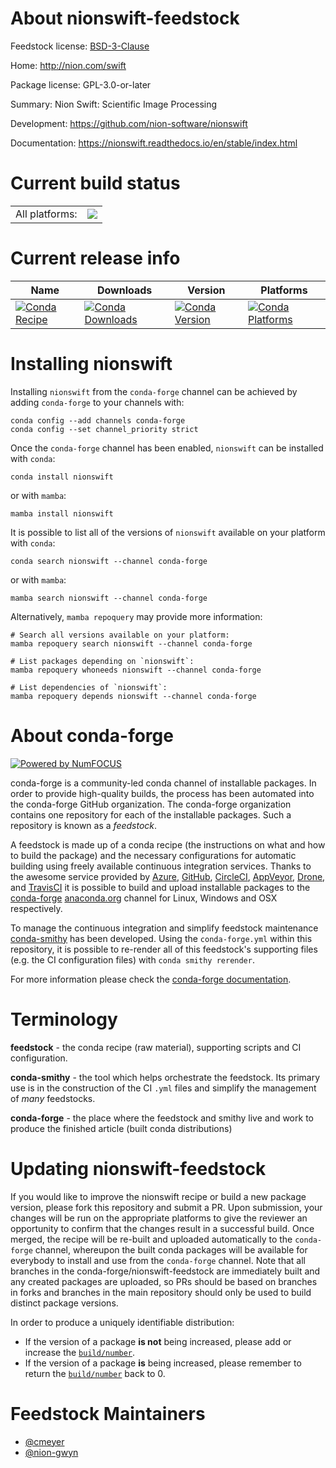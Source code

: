About nionswift-feedstock
=========================

Feedstock license: [BSD-3-Clause](https://github.com/conda-forge/nionswift-feedstock/blob/main/LICENSE.txt)

Home: http://nion.com/swift

Package license: GPL-3.0-or-later

Summary: Nion Swift: Scientific Image Processing

Development: https://github.com/nion-software/nionswift

Documentation: https://nionswift.readthedocs.io/en/stable/index.html

Current build status
====================


<table><tr><td>All platforms:</td>
    <td>
      <a href="https://dev.azure.com/conda-forge/feedstock-builds/_build/latest?definitionId=8851&branchName=main">
        <img src="https://dev.azure.com/conda-forge/feedstock-builds/_apis/build/status/nionswift-feedstock?branchName=main">
      </a>
    </td>
  </tr>
</table>

Current release info
====================

| Name | Downloads | Version | Platforms |
| --- | --- | --- | --- |
| [![Conda Recipe](https://img.shields.io/badge/recipe-nionswift-green.svg)](https://anaconda.org/conda-forge/nionswift) | [![Conda Downloads](https://img.shields.io/conda/dn/conda-forge/nionswift.svg)](https://anaconda.org/conda-forge/nionswift) | [![Conda Version](https://img.shields.io/conda/vn/conda-forge/nionswift.svg)](https://anaconda.org/conda-forge/nionswift) | [![Conda Platforms](https://img.shields.io/conda/pn/conda-forge/nionswift.svg)](https://anaconda.org/conda-forge/nionswift) |

Installing nionswift
====================

Installing `nionswift` from the `conda-forge` channel can be achieved by adding `conda-forge` to your channels with:

```
conda config --add channels conda-forge
conda config --set channel_priority strict
```

Once the `conda-forge` channel has been enabled, `nionswift` can be installed with `conda`:

```
conda install nionswift
```

or with `mamba`:

```
mamba install nionswift
```

It is possible to list all of the versions of `nionswift` available on your platform with `conda`:

```
conda search nionswift --channel conda-forge
```

or with `mamba`:

```
mamba search nionswift --channel conda-forge
```

Alternatively, `mamba repoquery` may provide more information:

```
# Search all versions available on your platform:
mamba repoquery search nionswift --channel conda-forge

# List packages depending on `nionswift`:
mamba repoquery whoneeds nionswift --channel conda-forge

# List dependencies of `nionswift`:
mamba repoquery depends nionswift --channel conda-forge
```


About conda-forge
=================

[![Powered by
NumFOCUS](https://img.shields.io/badge/powered%20by-NumFOCUS-orange.svg?style=flat&colorA=E1523D&colorB=007D8A)](https://numfocus.org)

conda-forge is a community-led conda channel of installable packages.
In order to provide high-quality builds, the process has been automated into the
conda-forge GitHub organization. The conda-forge organization contains one repository
for each of the installable packages. Such a repository is known as a *feedstock*.

A feedstock is made up of a conda recipe (the instructions on what and how to build
the package) and the necessary configurations for automatic building using freely
available continuous integration services. Thanks to the awesome service provided by
[Azure](https://azure.microsoft.com/en-us/services/devops/), [GitHub](https://github.com/),
[CircleCI](https://circleci.com/), [AppVeyor](https://www.appveyor.com/),
[Drone](https://cloud.drone.io/welcome), and [TravisCI](https://travis-ci.com/)
it is possible to build and upload installable packages to the
[conda-forge](https://anaconda.org/conda-forge) [anaconda.org](https://anaconda.org/)
channel for Linux, Windows and OSX respectively.

To manage the continuous integration and simplify feedstock maintenance
[conda-smithy](https://github.com/conda-forge/conda-smithy) has been developed.
Using the ``conda-forge.yml`` within this repository, it is possible to re-render all of
this feedstock's supporting files (e.g. the CI configuration files) with ``conda smithy rerender``.

For more information please check the [conda-forge documentation](https://conda-forge.org/docs/).

Terminology
===========

**feedstock** - the conda recipe (raw material), supporting scripts and CI configuration.

**conda-smithy** - the tool which helps orchestrate the feedstock.
                   Its primary use is in the construction of the CI ``.yml`` files
                   and simplify the management of *many* feedstocks.

**conda-forge** - the place where the feedstock and smithy live and work to
                  produce the finished article (built conda distributions)


Updating nionswift-feedstock
============================

If you would like to improve the nionswift recipe or build a new
package version, please fork this repository and submit a PR. Upon submission,
your changes will be run on the appropriate platforms to give the reviewer an
opportunity to confirm that the changes result in a successful build. Once
merged, the recipe will be re-built and uploaded automatically to the
`conda-forge` channel, whereupon the built conda packages will be available for
everybody to install and use from the `conda-forge` channel.
Note that all branches in the conda-forge/nionswift-feedstock are
immediately built and any created packages are uploaded, so PRs should be based
on branches in forks and branches in the main repository should only be used to
build distinct package versions.

In order to produce a uniquely identifiable distribution:
 * If the version of a package **is not** being increased, please add or increase
   the [``build/number``](https://docs.conda.io/projects/conda-build/en/latest/resources/define-metadata.html#build-number-and-string).
 * If the version of a package **is** being increased, please remember to return
   the [``build/number``](https://docs.conda.io/projects/conda-build/en/latest/resources/define-metadata.html#build-number-and-string)
   back to 0.

Feedstock Maintainers
=====================

* [@cmeyer](https://github.com/cmeyer/)
* [@nion-gwyn](https://github.com/nion-gwyn/)

